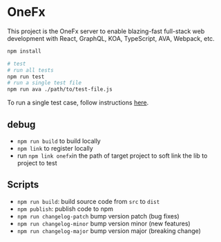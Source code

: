 # OneFx

This project is the OneFx server to enable blazing-fast full-stack web development with React, GraphQL, KOA, TypeScript, AVA, Webpack, etc.

```bash
npm install

# test
# run all tests
npm run test
# run a single test file
npm run ava ./path/to/test-file.js
```

To run a single test case, follow instructions [here](https://github.com/avajs/ava/blob/master/docs/01-writing-tests.md#running-specific-tests).

## debug

- `npm run build` to build locally
- `npm link` to register locally
- run `npm link onefx`in the path of target project to soft link the lib to project to test

## Scripts

- `npm run build`: build source code from `src` to `dist`
- `npm publish`: publish code to npm
- `npm run changelog-patch` bump version patch (bug fixes)
- `npm run changelog-minor` bump version minor (new features)
- `npm run changelog-major` bump version major (breaking change)
